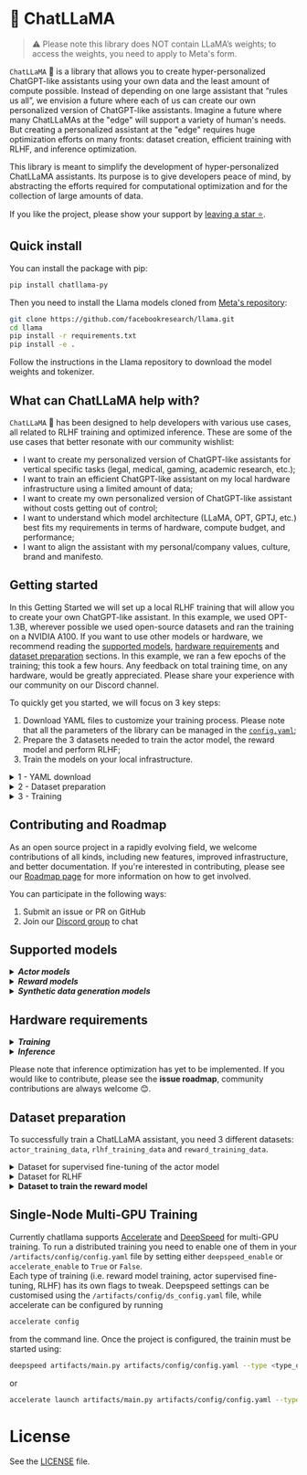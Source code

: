 # **🦙 ChatLLaMA**

> :warning: Please note this library does NOT contain LLaMA’s weights; to access the weights, you need to apply to Meta's form.

`ChatLLaMA` 🦙 is a library that allows you to create hyper-personalized ChatGPT-like assistants using your own data and the least amount of compute possible. Instead of depending on one large assistant that “rules us all”, we envision a future where each of us can create our own personalized version of ChatGPT-like assistants. Imagine a future where many ChatLLaMAs at the "edge" will support a variety of human's needs. But creating a personalized assistant at the "edge" requires huge optimization efforts on many fronts: dataset creation, efficient training with RLHF, and inference optimization.

This library is meant to simplify the development of hyper-personalized ChatLLaMA assistants. Its purpose is to give developers peace of mind, by abstracting the efforts required for computational optimization and for the collection of large amounts of data.

If you like the project, please show your support by [leaving a star ⭐](https://github.com/nebuly-ai/nebullvm/stargazers).

## Quick install
You can install the package with pip:
```bash
pip install chatllama-py
```
Then you need to install the Llama models cloned from [Meta's repository](https://github.com/facebookresearch/llama):
```bash
git clone https://github.com/facebookresearch/llama.git
cd llama
pip install -r requirements.txt
pip install -e .
```
Follow the instructions in the Llama repository to download the model weights and tokenizer.

## What can ChatLLaMA help with?

`ChatLLaMA` 🦙 has been designed to help developers with various use cases, all related to RLHF training and optimized inference. These are some of the use cases that better resonate with our community wishlist:

- I want to create my personalized version of ChatGPT-like assistants for vertical specific tasks (legal, medical, gaming, academic research, etc.);
- I want to train an efficient ChatGPT-like assistant on my local hardware infrastructure using a limited amount of data;
- I want to create my own personalized version of ChatGPT-like assistant without costs getting out of control;
- I want to understand which model architecture (LLaMA, OPT, GPTJ, etc.) best fits my requirements in terms of hardware, compute budget, and performance;
- I want to align the assistant with my personal/company values, culture, brand and manifesto.

## Getting started

In this Getting Started we will set up a local RLHF training that will allow you to create your own ChatGPT-like assistant. In this example, we used OPT-1.3B, wherever possible we used open-source datasets and ran the training on a NVIDIA A100. If you want to use other models or hardware, we recommend reading the [supported models](#supported-models), [hardware requirements](#hardware-requirements) and [dataset preparation](#dataset-preparation) sections. In this example, we ran a few epochs of the training; this took a few hours. Any feedback on total training time, on any hardware, would be greatly appreciated. Please share your experience with our community on our Discord channel.

To quickly get you started, we will focus on 3 key steps:

1. Download YAML files to customize your training process. Please note that all the parameters of the library can be managed in the [`config.yaml`](https://github.com/nebuly-ai/nebullvm/blob/main/apps/accelerate/chatllama/artifacts/config/config.yaml);
2. Prepare the 3 datasets needed to train the actor model, the reward model and perform RLHF;
3. Train the models on your local infrastructure.

<details>
<summary>1 - YAML download </summary>
First, let’s get the artifacts for running ChatLLaMA. The artifacts contain:

- [`config.yaml`](https://github.com/nebuly-ai/nebullvm/blob/main/apps/accelerate/chatllama/artifacts/config/config.yaml): config file for model and data set. This allows you to 1) select the model you prefer (LLaMA, OPT, BLOOM, etc) 2) change all the hyperparameters of the training process;
- [`ds_config.json`](https://github.com/nebuly-ai/nebullvm/blob/main/apps/accelerate/chatllama/artifacts/config/ds_config.json): config file to define DeepSpeed training parameters;
- [`peft_config.yaml`](https://github.com/nebuly-ai/nebullvm/blob/main/apps/accelerate/chatllama/artifacts/config/peft_config.yaml): config file to define PEFT parameters; PEFT is used for efficient training with HuggingFace models. It can be used for setting the LoRA parameters as rank and precision.

- [`templates.json`](https://github.com/nebuly-ai/nebullvm/blob/main/apps/accelerate/chatllama/artifacts/templates.json): synthetic data generation templates that can be used to personalize the creation of the dataset. The templates are used for feeding LLMs during the data generation. Note that the [`templates.json`](https://github.com/nebuly-ai/nebullvm/blob/main/apps/accelerate/chatllama/artifacts/templates.json) file contains a dictionary having as *keys* the training steps (`actor`, `reward`, `rlhf`) and as *values* a string containing the personalization requests of the user. For more details see the [dataset preparation](#dataset-preparation) section;
- [`main.py`](https://github.com/nebuly-ai/nebullvm/blob/main/apps/accelerate/chatllama/artifacts/main.py): file to train the model.
        
```bash
wget -O artifacts.zip https://nbllabartifacts.blob.core.windows.net/chatllama/artifacts.zip\?sp\=r\&st\=2023-03-08T14:53:24Z\&se\=2100-03-08T22:53:24Z\&spr\=https\&sv\=2021-06-08\&sr\=b\&sig\=jqr%2B2ZkR0SW9RjV0pDOdQ%2BDulLXLjbZ36vmNd4XxxyQ%3D
unzip artifacts.zip 
```
        
Once you have run the command above, you will find the all artificats in the [`artifacts/`](https://github.com/nebuly-ai/nebullvm/tree/main/apps/accelerate/chatllama/artifacts) directory. Now you can move on to the next section regarding the dataset preparation.

</details>

<details>
<summary> 2 - Dataset preparation </summary>
    
Before training the model, we need to prepare 3 datasets:

- `actor_training_data`: this is the JSON dataset used in the supervised fine-tuning. It consists of examples of unlabelled conversations, e.g. collection of prompts and responses;
- `rlhf_training_data`: this is the JSON dataset used for RLHF training. It consists of a collection of possible input user prompts;
- `reward_training_data`: this is the JSON dataset used to train the reward model. It consists of responses with associated scores.

In this example, we are using only publicly available dataset and synthetic generation; if you want to use your own data instead, please see the [Dataset preparation](#dataset-preparation) section.

First, let’s download the `actor_training_data` and the `rlhf_training_data`: 

```bash
python artifacts/download_dataset.py ARLHF --path ./datasets --number_of_samples 200
```

Finally, let’s create the `reward_training_data` using `davinci-003` for synthetic data generation.

```bash
export OPENAI_API_KEY=YOUR_API_KEY
python artifacts/generate_rewards.py ./datasets/reward_training_data.json
```

> :warning: Creating the `reward_training_data` with `davinci-003` is not free, i.e. it costs a few $$. If you prefer avoiding external paid APIs, we suggest using HuggingFace’s models (e.g. flan_t5_xl) as described in more detail in the [Supported models](#supported-models) section.
> 
> :warning: if using OpenAI's API, please be aware of OpenAI's terms of use stating that it is forbidden to "use the Services to develop foundation models or other large scale models that compete with OpenAI".

At this point, we have successfully created the 3 datasets. We can therefore move on to the final section and start the training.

</details>

<details>
<summary> 3 - Training </summary>
    
You can train the 3 models in separate steps:

- Train the Reward Model

    ```bash
    python artifacts/main.py artifacts/config/config.yaml --type REWARD
    ```

- Pre-Train the Actor Model

    ```bash
    python artifacts/main.py artifacts/config/config.yaml --type ACTOR
    ```

- Training the Actor with reinforcement learning.

    ```bash
    python artifacts/
    artifacts/config/config.yaml --type RL
    ```


or, equivantly, the 3 trainings can also be pipelined using the flag ALL.

```bash
python artifacts/main.py artifacts/config/config.yaml --type ALL
```

Note that the path to the datasets and the training hyper-parameters of the training process are specified in the [`config.yaml`](https://github.com/nebuly-ai/nebullvm/blob/main/apps/accelerate/chatllama/artifacts/config/config.yaml) file.

</details>

## Contributing and Roadmap

As an open source project in a rapidly evolving field, we welcome contributions of all kinds, including new features, improved infrastructure, and better documentation. If you're interested in contributing, please see our [Roadmap page](https://github.com/users/nebuly-ai/projects/1/views/1) for more information on how to get involved.

You can participate in the following ways:

1. Submit an issue or PR on GitHub
2. Join our [Discord group](https://discord.gg/77d5kGSa8e) to chat

## Supported models

<details><summary><b><i> Actor models </i></b></summary>

We support models that can be run efficiently with a limited amount of compute, such as LLaMA and 🤗 transformers. These are the models with less than 20B parameters currently supported :

- LLaMA: 7B and 13B, please note this library does NOT contain LLaMA’s weights; to access the weights, you need to apply to Meta's [form](https://forms.gle/jk851eBVbX1m5TAv5).
- GPTJ: 6B
- GPTNeoX: 1.3B, 20B
- **(⚠️WIP)** Flan-T5: 80M, 259M, 780M, 3B, 11B
- OPT: 125M, 359M, 1.3B, 2.7B, 6.7B, 13B
- BLOOM: 560M, 1.1B, 1.7B, 3B, 7.1B
- BLOOMZ: 560M, 1.1B, 1.7B, 3B, 7.1B
- Galactica: 125M, 1.3B, 6.7B
</details>

<details><summary><b><i> Reward models </i></b></summary>

We suggest using models under 6B from 🤗 transformers: 

- GPT2: 124M, 355M, 774M, 1.5B
- OPT: 125M, 359M, 1.3B, 2.7B
- GPTJ: 6B
- BLOOMZ: 560M, 1.1B, 1.7B, 3B
- **(⚠️WIP)** OpenAssistant [pre-trained reward models](https://huggingface.co/OpenAssistant/reward-model-deberta-v3-large-v2)
</details>

<details>
<summary><b><i> Synthetic data generation models </i></b></summary>

We support both APIs from OpenAI and  🤗 transformers:

- OpenAI: da-vinci-003, gpt-3.5-turbo **(⚠️WIP)**
- HuggingFace: Flan-T5 (3B and 11B)

> :warning: if using OpenAI's API, please be aware of OpenAI's terms of use stating that it is forbidden to "use the Services to develop foundation models or other large scale models that compete with OpenAI".

:watninh

If you need support for different models, please open an issue and we will get to work.
</details>

## Hardware requirements

<details><summary><b><i> Training </i></b></summary>

Larger actor models require more powerful hardware. Here is a rough hardware recommendation table, suggesting the right type of hardware for different actor model sizes:

- 125M to 1.3B → 1x Nvidia 3090/4090
- 1.3B to 3B → 1x Nvidia A100 (80Gb)
- 3B with DeepSpeed CPU off-loading → 1x Nvidia 3090/4090
- 3B to 7B with DeepSpeed ZeRO → 4x Nvidia T4
- 3B to 13B → 4x Nvidia A100 (80Gb)
- 13B to 20B with DeepSpeed ZeRO → 4x Nvidia A100 (80Gb)
- 13B to 20B → 8x Nvidia A100 (80Gb)
</details>

<details><summary><b><i> Inference </i></b></summary>

**(⚠️WIP)** When it comes to inference optimization, ChatLLaMA will support the following optimization techniques:

- [ ]  DeepSpeed ZeRO
- [ ]  FlexGen
- [ ]  HF Accelerate
- [ ]  PyTorch Vanilla
</details>

Please note that inference optimization has yet to be implemented. If you would like to contribute, please see the **issue roadmap**, community contributions are always welcome 😊.

## Dataset preparation

To successfully train a ChatLLaMA assistant, you need 3 different datasets: `actor_training_data`, `rlhf_training_data` and `reward_training_data`.

<details>
<summary> Dataset for supervised fine-tuning of the actor model </summary>
    
The `actor_training_data` is a collection of prompts with the associated responses as highlighted below:

```json
[
  {
      "user_input": "here the input of the user",
      "completion": "here the model completion"
  }
]
```

ChatLLaMA supports 4 different options to prepare the `actor_training_data`:

* <details><summary> Use 100% synthetic data </summary>

  The dataset can be synthetically generated by running the following command:

  ```bash
  python artifacts/generate_actor_dataset.py
  ```

  > :warning: Note that this command will require a subscription to OpenAI. Generating the full dataset with `davinci-003` could cost approximately ~200$.
  > 
  > :warning: if using OpenAI's API, please be aware of OpenAI's terms of use stating that it is forbidden to "use the Services to develop foundation models or other large scale models that compete with OpenAI".

  Alternatively, you can generate the dataset for free using 🤗 tranformers as described in the section [Supported models](#supported-models).
  </details>
  
* <details><summary> Use one of the open source datasets with assistant interactions </summary>

  Currently, we support:

  - [Anthropic HH RLHF](https://huggingface.co/datasets/Anthropic/hh-rlhf): this dataset consists of structured question/answer pairs with an LLM chatbot that includes selected and rejected answers;
  - [Stanford Human Preferences Dataset (SHP)](https://huggingface.co/datasets/stanfordnlp/SHP): this dataset is curated from selected "ask" subreddits, and includes questions that span a wide range of question/answer pairs based on the most upvoted responses. Please note that, unlike HH RLHF, this dataset is not intended to reduce harassment by selecting the ideal chatbot response, but instead weights the most helpful human responses.

  The datasets can be downloaded running the following command:

  ```bash
  python artifacts/download_dataset.py <dataset_name> --path <path_to_folder_for_download> --number_of_samples <N>
  ```

  Where: 

  - `<dataset_name>` could be "SHP" or "ARLHF" for the StanfordNLP/SHP dataset or ARLHF for the Anthropic/hh-rlhf dataset respectively;
  - `<path_to_folder_for_download>` is the folder path to where the datasets are going to be created;
  - `<N>` is the number of samples of which the reward_dataset.json is composed.
  </details>
  
  
* <details><summary> Use 100% personalized dataset </summary>

  The user provides his own personalized full dataset. Datasets must be JSON files with the following format:

  ```
  [
      {
          "user_input": "here the input of the user",
          "completion": "here the model completion"
      }
  ]
  ```

  Where the list contains multiple dictionaries, and each dictionary corresponds to a data sample. We suggest using more than 1000 data samples to run the actor training.
  </details>

* <details><summary> (⚠️WIP) Create the full dataset augmenting few custom data samples </summary>

  The dataset can be generated synthetically from a few prompt+response examples provided by the user (few =>10).
  </details>
</details>

<details>
<summary> Dataset for RLHF </summary>
    
The dataset for RLHF consists just of prompt examples:

```json
[
    {
        "user_input": "here the example of user input"
    }
]
```

It can be provided in 2 different ways:

* <details><summary> Few examples provided by the user and dataset synthetically expanded using LLM </summary>

    You need to add the key `rlhf` to the [`templates.json`](https://github.com/nebuly-ai/nebullvm/blob/main/apps/accelerate/chatllama/artifacts/templates.json) file with the information about the task you want to perform and extra context needed by the LLM for the generation. Here is an example of template:

    ```json
    {
      "rlhf": "Here is the template for the generating RLHF prompts. The task we want to perform is ..."
    }
    ```

     *Note that all templates must be saved in a single JSON file named [`templates.json`](https://github.com/nebuly-ai/nebullvm/blob/main/apps/accelerate/chatllama/artifacts/templates.json)*
     </details>

* <details><summary> The user provides the full dataset with possible interactions with the model </summary>

    The dataset needs to contain more than 1000 prompt examples:

    ```json
    [
        {
            "user_input": "here the example of user input"
        }
    ]
    ```

    The file must be named `rlhf_training_data.json`.
    </details>
</details>
<details>
<summary><b> Dataset to train the reward model </b></summary>

The `reward_training_data` is a collection of i) prompts, ii) completion and iii) score of the completion assigned accordingly to the user feedback (the Human Feedback in RLHF). 

```json
[{
	"user_input": "...",
	"completion": "...",
	"score": 1
},
	...
]
```

We support 3 different options to prepare the `reward_training_data`: 

- Fully Synthetic Score Generation
    
    In this case the reward dataset can be synthetically scored using a LLM as Human Feedback. We recommend the `reward_training_data` having at least 100 data samples.
    
    ```json
    [{
    	"user_input": "...",
    	"completion": "...",
    	"score": None
    },
    	...
    ]
    ```
    
    A LLM model is used to assign the score to each entry. 
    
    The LLM needs a prompt template containing all the instructions to evaluate the generated text. To do this, you should add the key `reward` to the [`templates.json`](https://github.com/nebuly-ai/nebullvm/blob/main/apps/accelerate/chatllama/artifacts/templates.json) file. Here is an example:
    
    ```json
    {
    	"reward": "Here is the template for the reward model. The rules are:\n\n1.Rule 1\n\n2. Rule 2"
    }
    ```
    
    If no template is provided the default one is used. You can find the default template in `artifacts/generate_rewards.py`. Note that all templates must be saved in a single JSON file named [`templates.json`](https://github.com/nebuly-ai/nebullvm/blob/main/apps/accelerate/chatllama/artifacts/templates.json). 
    
    Once you have the unlabelled dataset, you can generate the scores by running the following command:
    
    ```bash
    python artifacts/generate_rewards.py <dataset_path> --model <model_to_use> --temperature <t> --max_tokens <n> --reward_template <path_to_file.json>
    ```
    
    Where:
    
    - `<dataset_path>` path to the reward dataset to be scored;
    - `<model_to_use>` model to use for the reward. Default and suggested text-davinci-003 (More to come);
    - `<temperature>` temperature used to score the model; temperature=0.1;
    - `<max_tokens>` max_tokens of the generation;
    - `<reward_template>` is the path to the [`templates.json`](https://github.com/nebuly-ai/nebullvm/blob/main/apps/accelerate/chatllama/artifacts/templates.json) file containing the template to be used for generating the reward. If no path is provided, the default template will be used.
- The user provides their personalized full dataset
    
    Datasets must be JSON files in the following format:
    
    ```json
    [
        {
            "user_input": "here type the user input",
            "completion": "here type the completion",
            "score": 4.0
        },
        {
            "user_input": "here type the user input",
            "completion": "random garbage",
            "score": 0.0
        }
    ]
    ```
    
    Note that at least 100 data samples are required in this case. The file must be named `reward_training_data.json`
    
- **(⚠️WIP)** Few examples provided by the user and dataset synthetically expanded using LLM
</details>

## Single-Node Multi-GPU Training
Currently chatllama supports [Accelerate](https://github.com/huggingface/accelerate) and [DeepSpeed](https://github.com/microsoft/DeepSpeed) for multi-GPU training. 
To run a distributed training you need to enable one of them in your `/artifacts/config/config.yaml` file by setting either
`deepspeed_enable` or `accelerate_enable` to `True` or `False`. <br />
Each type of training (i.e. reward model training, actor supervised fine-tuning, RLHF) has its own flags to tweak.
Deepspeed settings can be customised using the `/artifacts/config/ds_config.yaml` file, while accelerate can be configured by running
```bash
accelerate config
```
from the command line. 
Once the project is configured, the trainin must be started using:
```bash
deepspeed artifacts/main.py artifacts/config/config.yaml --type <type_of_training>
```
or
```bash
accelerate launch artifacts/main.py artifacts/config/config.yaml --type <type_of_training>
```
# License

See the [LICENSE](https://github.com/nebuly-ai/nebullvm/blob/main/apps/accelerate/chatllama/LICENSE) file.
